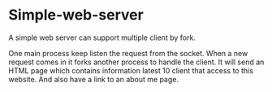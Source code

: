 # Simple-web-server
A simple web server can support multiple client by fork.

One main process keep listen the request from the socket. When a new request comes in it forks another process to handle the client.
It will send an HTML page which contains information latest 10 client that access to this website. And also have a link to an about me page.
